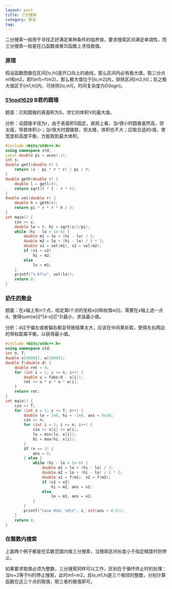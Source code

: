 ```yaml
---
layout: post
title: 三分搜索
category: 算法
tag:
---
```


二分搜索一般用于寻找正好满足某种条件的临界值，要求搜索区间满足单调性，而三分搜索一般是在凸函数或者凹函数上寻找极值。

### 原理

假设函数图像在区间[lo,hi]是开口向上的曲线，那么区间内必有极大值，取三分点m1和m2，若f(m1)>f(m2)，那么极大值位于[lo,m2]内，排除区间[m2,hi]；反之极大值区于[m1,hi]内，可排除[lo,m1]，时间复杂度为O(logn)。

### [51nod1629](http://www.51nod.com/onlineJudge/questionCode.html#!problemId=1629) B君的圆锥

题面：已知圆锥的表面积为S，求它的体积V的最大值。

分析：设圆锥半径为r，由于表面积S固定，直观上看，当r很小时圆锥虽然高，但太瘦，导致体积小；当r很大时圆锥胖，但太矮，体积也不大；应取合适的r值，使宽度和高度平衡，方能取到最大体积。

```cpp
#include <bits/stdc++.h>
using namespace std;
const double pi = acos(-1);
int s;
double getl(double r) {
    return (s - pi * r * r) / pi / r;
}
double geth(double r) {
    double l = getl(r);
    return sqrt(l * l - r * r);
}
double vol(double r) {
    double h = geth(r);
    return pi * r * r * h / 3;
}
int main() {
    cin >> s;
    double lo = 0, hi = sqrt(s/2/pi);
    while (hi - lo > 1e-6) {
        double m1 = lo + (hi - lo) / 3;
        double m2 = lo + (hi - lo) / 3 * 2;
        double v1 = vol(m1), v2 = vol(m2);
        if (v1 > v2)
            hi = m2;
        else
            lo = m1;
    }
    printf("%.6f\n", vol(lo));
    return 0;
}
```

### [奶牛的聚会](https://nanti.jisuanke.com/t/10829)

题面：在x轴上有n个点，给定第i个点的坐标x[i]和权值w[i]，需要在x轴上选一点d，使得sum(w[i]\*\|d-x[i]\|^3)最小，求该最小值。

分析：d过于偏左或者偏右都会导致结果太大，应该在中间某处取，使得左右两边的带权距离平衡，以获得最小值。

```cpp
#include <bits/stdc++.h>
using namespace std;
int n, T;
double x[50005], w[50005];
double f(double d) {
    double ret = 0;
    for (int i = 1; i <= n; i++) {
        double u = fabs(d - x[i]);
        ret += u * u * u * w[i];
    }
    return ret;
}
int main() {
    cin >> T;
    for (int z = 1; z <= T; z++) {
        double lo = 1e6, hi = -1e6, ans = 9e18;
        cin >> n;
        for (int i = 1; i <= n; i++) {
            cin >> x[i] >> w[i];
            lo = min(lo, x[i]);
            hi = max(hi, x[i]);
        }
        if (n == 1) {
            ans = 0;
        } else {
            while (hi - lo > 1e-6) {
                double m1 = lo + (hi - lo) / 3;
                double m2 = lo + (hi - lo) / 3 * 2;
                double v1 = f(m1), v2 = f(m2);
                if (v1 < v2)
                    hi = m2, ans = v1;
                else
                    lo = m1, ans = v2;
            }
        }
        printf("Case #%d: %d\n", z, int(ans + 0.5));
    }
    return 0;
}
```

### 在整数内搜索

上面两个例子都是在实数范围内做三分搜索，当搜索区间长度小于指定精度时则停止。

如果要求取值必须为整数，三分搜索同样可以工作，区别在于循环终止时的处理：当lo+2等于hi时停止搜索，此时m1=m2，且lo,m1,hi是三个相邻的整数，分别计算函数在这三个点的取值，取三者的极值即可。
